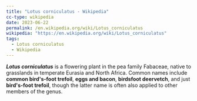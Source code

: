 ```yaml
---
title: "Lotus corniculatus - Wikipedia"
cc-type: wikipedia
date: 2023-06-22
permalink: /en.wikipedia.org/wiki/Lotus_corniculatus
wikipedia: "https://en.wikipedia.org/wiki/Lotus_corniculatus"
tags:
  - Lotus corniculatus
  - Wikipedia
---
```

***Lotus corniculatus*** is a flowering plant in the pea family Fabaceae, native to grasslands in temperate Eurasia and North Africa. Common names include **common bird's-foot trefoil**, **eggs and bacon**, **birdsfoot deervetch**, and just **bird's-foot trefoil**, though the latter name is often also applied to other members of the genus.

